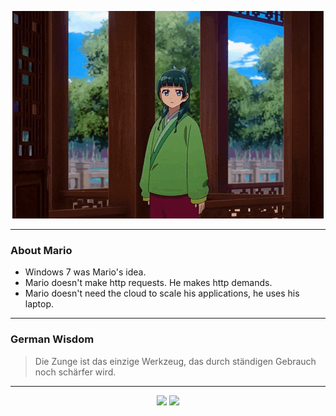 <p align="center">
  <img src="assets/maomao.gif" />
</p>

---

### About Mario
- Windows 7 was Mario's idea.
- Mario doesn't make http requests. He makes http demands.
- Mario doesn't need the cloud to scale his applications, he uses his laptop.

---

### German Wisdom
> Die Zunge ist das einzige Werkzeug, das durch ständigen Gebrauch noch schärfer wird.

---

<p align="center">
  <a>
    <img height="180em" src="https://github-readme-stats-eight-theta.vercel.app/api?username=Torfkopp&show_icons=true&theme=dark&include_all_commits=true&count_private=true"/>
  </a>
  <a href="https://github.com/Torfkopp?tab=repositories">
    <img height="180em" src="https://github-readme-stats-eight-theta.vercel.app/api/top-langs/?username=torfkopp&layout=compact&theme=dark&langs_count=8&hide=java"/>
  </a>
</p>
